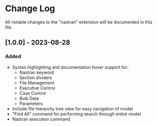 # Change Log

All notable changes to the "nastran" extension will be documented in this file.

## [1.0.0] - 2023-08-28

### Added

- Syntax highlighting and documentation hover support for:
  - Nastran keyword
  - Section dividers
  - File Management
  - Executive Control
  - Case Control
  - Bulk Data
  - Parameters
- Include file hierarchy tree view for easy navigation of model
- "Find All" command for performing search through entire model
- Nastran execution command